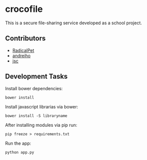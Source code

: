 crocofile
==========================

This is a secure file-sharing service developed as a school project.

Contributors
------------------------

* [RadicalPet](https://github.com/RadicalPet)
* [andreiho](https://github.com/andreiho)
* [jsc](https://github.com/skovsgaard/)

Development Tasks
------------------------

Install bower dependencies:

```
bower install
```

Install javascript librarias via bower:

```
bower install -S libraryname
```

After installing modules via pip run:
```
pip freeze > requirements.txt
```

Run the app:

```
python app.py
```
